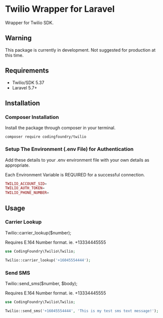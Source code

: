 # Twilio Wrapper for Laravel
Wrapper for Twilio SDK. 

## Warning
This package is currently in development. Not suggested for production at this time.

## Requirements
- Twilio/SDK 5.37
- Laravel 5.7+ 

## Installation

### Composer Installation
Install the package through composer in your terminal.

```
composer require codingfoundry/twilio
```

### Setup The Environment (.env File) for Authentication
Add these details to your .env environment file with your own details as appropriate.

Each Environment Variable is REQUIRED for a successful connection.

```php
TWILIO_ACCOUNT_SID=
TWILIO_AUTH_TOKEN=
TWILIO_PHONE_NUMBER=
```

## Usage
### Carrier Lookup

Twilio::carrier_lookup($number);

Requires E.164 Number format. ie. +13334445555

```php
use CodingFoundry\Twilio\Twilio;

Twilio::carrier_lookup('+16045554444');
```

### Send SMS

Twilio::send_sms($number, $body);

Requires E.164 Number format. ie. +13334445555
```php
use CodingFoundry\Twilio\Twilio;

Twilio::send_sms('+16045554444', 'This is my test sms text message!');
```

